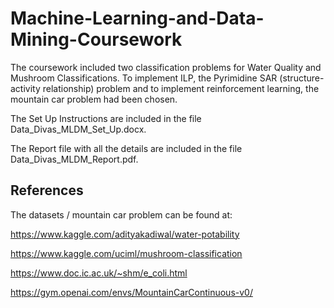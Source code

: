# Machine-Learning-and-Data-Mining-Coursework
The coursework included two classification problems for Water Quality and Mushroom Classifications. To implement ILP, the Pyrimidine SAR (structure-activity relationship) problem and to implement reinforcement learning, the mountain car problem had been chosen.

The Set Up Instructions are included in the file Data_Divas_MLDM_Set_Up.docx.

The Report file with all the details are included in the file Data_Divas_MLDM_Report.pdf. 



## References
The datasets / mountain car problem can be found at:

https://www.kaggle.com/adityakadiwal/water-potability

https://www.kaggle.com/uciml/mushroom-classification

https://www.doc.ic.ac.uk/~shm/e_coli.html

https://gym.openai.com/envs/MountainCarContinuous-v0/

